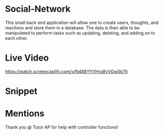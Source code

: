 # Social-Network

This small back end application will allow one to create users, thoughts, and reactions and store them in a database. The data is then able to be manipulated to perform tasks such as updating, deleting, and adding on to each other.

# Live Video
https://watch.screencastify.com/v/N488YYVHrpByVGwSk7tI


# Snippet


# Mentions
Thank you @ Tutor AP for help with controller functions!